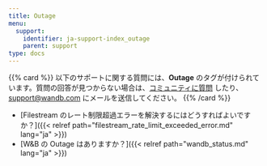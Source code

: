 ```yaml
---
title: Outage
menu:
  support:
    identifier: ja-support-index_outage
    parent: support
type: docs
---
```


{{% card %}}
以下のサポートに関する質問には、<b>Outage</b> のタグが付けられています。質問の回答が見つからない場合は、[コミュニティに質問](https://community.wandb.ai/) したり、[support@wandb.com](mailto:support@wandb.com) にメールを送信してください。
{{% /card %}}

- [Filestream のレート制限超過エラーを解決するにはどうすればよいですか？]({{< relref path="filestream_rate_limit_exceeded_error.md" lang="ja" >}})
- [W&B の Outage はありますか？]({{< relref path="wandb_status.md" lang="ja" >}})
